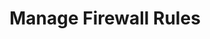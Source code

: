 ---
sidebar_position: 2
title: "Manage Firewall Rules"
sidebar_label: "Manage Firewall Rules"
description: "Administer firewall rules in Alpine Linux systems - add, modify, delete rules, organize rule sets, maintain firewall configurations, and update security policies."
keywords:
  - "alpine firewall management"
  - "rule administration"
  - "firewall maintenance"
  - "rule modification"
  - "firewall updates"
tags:
  - alpine
  - firewall-management
  - rule-administration
  - firewall-maintenance
  - security
slug: /linux/alpine/security/firewall-rules/manage-firewall-rules
---